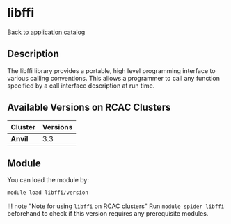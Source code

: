 # libffi

[Back to application catalog](../app_catalog.md)

## Description
The libffi library provides a portable, high level programming interface to various calling conventions. This allows a programmer to call any function specified by a call interface description at run time.

## Available Versions on RCAC Clusters
|Cluster|Versions|
|---|---|
|**Anvil**|3.3|

## Module
You can load the module by:

```bash
module load libffi/version
```

!!! note "Note for using `libffi` on RCAC clusters"
    Run `module spider libffi` beforehand to check if this version requires any prerequisite modules.
